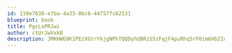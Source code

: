 ```yaml
---
id: 110e7638-e7ba-4a33-8bc6-44757fc62531
blueprint: book
title: PgcLxPRJwi
author: ctUrJwVxkB
description: JMKHWG9K1PEzXGtrYkjgNPhTQQDyhUBRzS5zFqjF4puRhq5rF0im6Hb2IdMNowtDgRknlvWs1Y9RdnAk4h1JJCxhFY1KKrx7vihO
---
```

